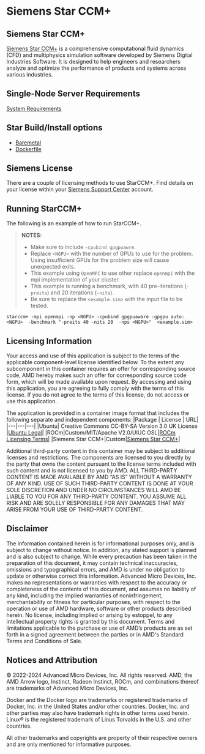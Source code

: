 # Siemens Star CCM+

## Siemens Star CCM+
[Siemens Star CCM+](https://plm.sw.siemens.com/en-US/simcenter/fluids-thermal-simulation/star-ccm/)  is a comprehensive computational fluid dynamics (CFD) and multiphysics simulation software developed by Siemens Digital Industries Software. It is designed to help engineers and researchers analyze and optimize the performance of products and systems across various industries.


## Single-Node Server Requirements
[System Requirements](/README.md#single-node-server-requirements) 

## Star Build/Install options
- [Baremetal](/siemens-star-ccm/baremetal/)
- [Dockerfile](/siemens-star-ccm/docker/)  

## Siemens License
There are a couple of licensing methods to use StarCCM+. Find details on your license within your [Siemens Support Center](https://support.sw.siemens.com/en-US) account.

## Running StarCCM+
The following is an example of how to run StarCCM+. 
> **NOTES:**
> - Make sure to include `-cpubind gpgpuawre`. 
> - Replace `<NGPU>` with the number of GPUs to use for the problem. Using insufficient GPUs for the problem size will cause unexpected exits.   
> - This example using `OpenMPI` to use other replace `openmpi` with the mpi implementation of your cluster. 
> - This example is running a benchmark, with 40 pre-iterations (`-preits`) and 20 iterations (`-nits`).
> - Be sure to replace the `<example.sim>` with the input file to be tested. 

```
starccm+ -mpi openmpi -np <NGPU> -cpubind gpgpuaware -gpgpu auto:<NGPU>  -benchmark "-preits 40 -nits 20  -nps <NGPU>"  <example.sim>
```




## Licensing Information
Your access and use of this application is subject to the terms of the applicable component-level license identified below. To the extent any subcomponent in this container requires an offer for corresponding source code, AMD hereby makes such an offer for corresponding source code form, which will be made available upon request. By accessing and using this application, you are agreeing to fully comply with the terms of this license. If you do not agree to the terms of this license, do not access or use this application.

The application is provided in a container image format that includes the following separate and independent components:
|Package | License | URL|
|---|---|---|
|Ubuntu| Creative Commons CC-BY-SA Version 3.0 UK License |[Ubuntu Legal](https://ubuntu.com/legal)|
|ROCm|Custom/MIT/Apache V2.0/UIUC OSL|[ROCm Licensing Terms](https://rocm.docs.amd.com/en/latest/about/license.html)|
|Siemens Star CCM+|Custom|[Siemens Star CCM+](https://plm.sw.siemens.com/en-US/simcenter/fluids-thermal-simulation/star-ccm/)|

Additional third-party content in this container may be subject to additional licenses and restrictions. The components are licensed to you directly by the party that owns the content pursuant to the license terms included with such content and is not licensed to you by AMD. ALL THIRD-PARTY CONTENT IS MADE AVAILABLE BY AMD “AS IS” WITHOUT A WARRANTY OF ANY KIND. USE OF SUCH THIRD-PARTY CONTENT IS DONE AT YOUR SOLE DISCRETION AND UNDER NO CIRCUMSTANCES WILL AMD BE LIABLE TO YOU FOR ANY THIRD-PARTY CONTENT. YOU ASSUME ALL RISK AND ARE SOLELY RESPONSIBLE FOR ANY DAMAGES THAT MAY ARISE FROM YOUR USE OF THIRD-PARTY CONTENT.

## Disclaimer
The information contained herein is for informational purposes only, and is subject to change without notice. In addition, any stated support is planned and is also subject to change. While every precaution has been taken in the preparation of this document, it may contain technical inaccuracies, omissions and typographical errors, and AMD is under no obligation to update or otherwise correct this information. Advanced Micro Devices, Inc. makes no representations or warranties with respect to the accuracy or completeness of the contents of this document, and assumes no liability of any kind, including the implied warranties of noninfringement, merchantability or fitness for particular purposes, with respect to the operation or use of AMD hardware, software or other products described herein. No license, including implied or arising by estoppel, to any intellectual property rights is granted by this document. Terms and limitations applicable to the purchase or use of AMD’s products are as set forth in a signed agreement between the parties or in AMD's Standard Terms and Conditions of Sale.

## Notices and Attribution
© 2022-2024 Advanced Micro Devices, Inc. All rights reserved. AMD, the AMD Arrow logo, Instinct, Radeon Instinct, ROCm, and combinations thereof are trademarks of Advanced Micro Devices, Inc.

Docker and the Docker logo are trademarks or registered trademarks of Docker, Inc. in the United States and/or other countries. Docker, Inc. and other parties may also have trademark rights in other terms used herein. Linux® is the registered trademark of Linus Torvalds in the U.S. and other countries.

All other trademarks and copyrights are property of their respective owners and are only mentioned for informative purposes.
